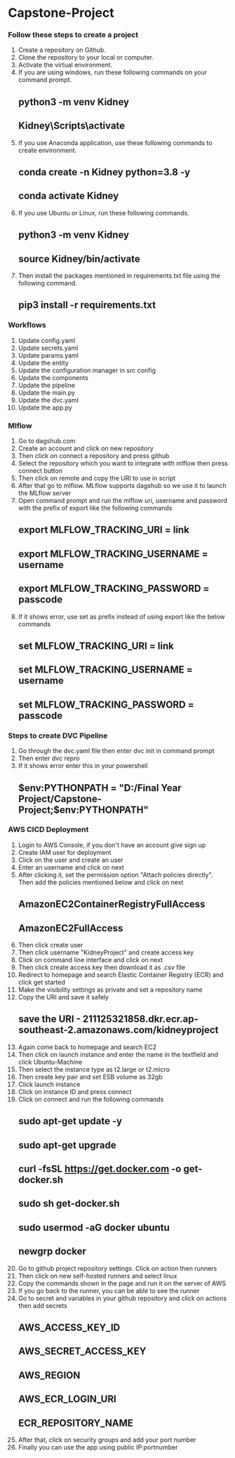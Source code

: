 # Capstone-Project
### Follow these steps to create a project

1. Create a repository on Github.
2. Clone the repository to your local or computer.
3. Activate the virtual environment.
4. If you are using windows, run these following commands on your command prompt. 
    ## python3 -m venv Kidney 
    ## Kidney\Scripts\activate
5. If you use Anaconda application, use these following commands to create environment. 
    ## conda create -n Kidney python=3.8 -y 
    ## conda activate Kidney
6. If you use Ubuntu or Linux, run these following commands. 
    ## python3 -m venv Kidney 
    ## source Kidney/bin/activate
7. Then install the packages mentioned in requirements.txt file using the following command. 
    ## pip3 install -r requirements.txt

### Workflows

1. Update config.yaml
2. Update secrets.yaml
3. Update params.yaml
4. Update the entity
5. Update the configuration manager in src config
6. Update the components
7. Update the pipeline
8. Update the main.py
9. Update the dvc.yaml
10. Update the app.py

### Mlflow

1. Go to dagshub.com
2. Create an account and click on new repository
3. Then click on connect a repository and press github
4. Select the repository which you want to integrate with mlflow then press connect button
5. Then click on remote and copy the URI to use in script
6. After that go to mlflow. MLflow supports dagshub so we use it to launch the MLflow server 
7. Open command prompt and run the mlflow uri, username and password with the prefix of export like the following commands
    ## export MLFLOW_TRACKING_URI = link
    ## export MLFLOW_TRACKING_USERNAME = username
    ## export MLFLOW_TRACKING_PASSWORD = passcode
8. If it shows error, use set as prefix instead of using export like the below commands
    ## set MLFLOW_TRACKING_URI = link
    ## set MLFLOW_TRACKING_USERNAME = username
    ## set MLFLOW_TRACKING_PASSWORD = passcode

### Steps to create DVC Pipeline

1. Go through the dvc.yaml file then enter dvc init in command prompt
2. Then enter dvc repro
3. If it shows error enter this in your powershell 
    ## $env:PYTHONPATH = "D:/Final Year Project/Capstone-Project;$env:PYTHONPATH"

### AWS CICD Deployment

1. Login to AWS Console, if you don't have an account give sign up
2. Create IAM user for deployment
3. Click on the user and create an user
4. Enter an username and click on next
5. After clicking it, set the permission option "Attach policies directly". Then add the policies mentioned below and click on next
    ## AmazonEC2ContainerRegistryFullAccess
    ## AmazonEC2FullAccess
5. Then click create user
6. Then click username "KidneyProject" and create access key
7. Click on command line interface and click on next
8. Then click create access key then download it as .csv file
9. Redirect to homepage and search Elastic Container Registry (ECR) and click get started
10. Make the visibility settings as private and set a repository name
11. Copy the URI and save it safely
    ## save the URI - 211125321858.dkr.ecr.ap-southeast-2.amazonaws.com/kidneyproject
12. Again come back to homepage and search EC2
13. Then click on launch instance and enter the name in the textfield and click Ubuntu-Machine
14. Then select the instance type as t2.large or t2.micro
15. Then create key pair and set ESB volume as 32gb
16. Click launch instance
17. Click on instance ID and press connect
18. Click on connect and run the following commands
    ## sudo apt-get update -y
    ## sudo apt-get upgrade
    ## curl -fsSL https://get.docker.com -o get-docker.sh
    ## sudo sh get-docker.sh
    ## sudo usermod -aG docker ubuntu
    ## newgrp docker
19. Go to github project repository settings. Click on action then runners
20. Then click on new self-hosted runners and select linux
21. Copy the commands shown in the page and run it on the server of AWS
22. If you go back to the runner, you can be able to see the runner
23. Go to secret and variables in your github repository and click on actions then add secrets
    ## AWS_ACCESS_KEY_ID
    ## AWS_SECRET_ACCESS_KEY
    ## AWS_REGION 
    ## AWS_ECR_LOGIN_URI
    ## ECR_REPOSITORY_NAME
24. After that, click on security groups and add your port number
25. Finally you can use the app using public IP:portnumber